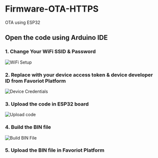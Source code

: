 # Firmware-OTA-HTTPS  
OTA using ESP32  

## Open the code using Arduino IDE  

### 1. Change Your WiFi SSID & Password  

![WiFi Setup](https://github.com/user-attachments/assets/2131c380-01d9-420c-adcf-582afe7eeb31)  

### 2. Replace with your device access token & device developer ID from Favoriot Platform  

![Device Credentials](https://github.com/user-attachments/assets/a5005c2f-c49a-44c5-b0f4-c808c1c7e0ed)  

### 3. Upload the code in ESP32 board  

![Upload code](https://github.com/user-attachments/assets/a0033197-b2eb-4ea5-b669-3bf8a6ddd9c6)

### 4. Build the BIN file  

![Build BIN File](https://github.com/user-attachments/assets/1cdf4fb4-4c07-4601-9676-4a7edbe03f98)  

### 5. Upload the BIN file in Favoriot Platform

